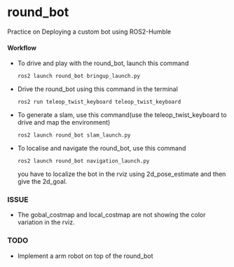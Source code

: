# round_bot
Practice on Deploying a custom bot using ROS2-Humble

#### Workflow
* To drive and play with the round_bot, launch this command

    ```ros2 launch round_bot bringup_launch.py```

* Drive the round_bot using this command in the terminal

    ```ros2 run teleop_twist_keyboard teleop_twist_keyboard```

* To generate a slam, use this command(use the teleop_twist_keyboard to drive and map the environment)

    ```ros2 launch round_bot slam_launch.py```

* To localise and navigate the round_bot, use this command

    ```ros2 launch round_bot navigation_launch.py```

    you have to localize the bot in the rviz using 2d_pose_estimate and then give the 2d_goal.

### ISSUE
* The gobal_costmap and local_costmap are not showing the color variation in the rviz.

### TODO
* Implement a arm robot on top of the round_bot
 
